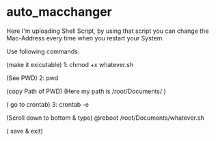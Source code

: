 # auto_macchanger
Here I'm uploading Shell Script, by using that script you can change the Mac-Address every time when you restart your System.


Use following commands:


(make it exicutable)
1: 		chmod +x whatever.sh  

(See PWD)
2: 		pwd

(copy Path of PWD)
(Here my path is /root/Documents/ )

( go to crontab)
3:		crontab -e
 
(Scroll down to bottom & type)
@reboot /root/Documents/whatever.sh

( save & exit)
